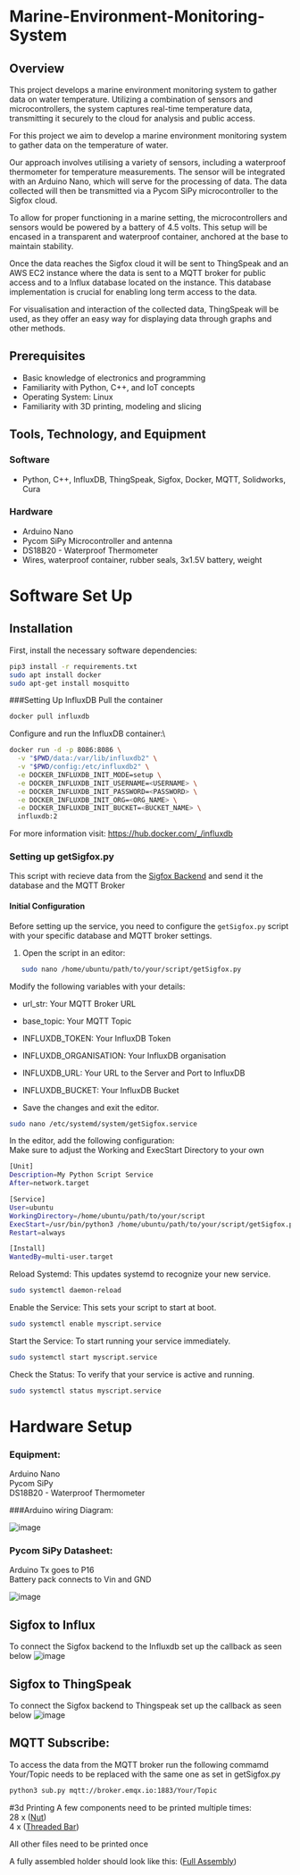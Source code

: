 # Marine-Environment-Monitoring-System

## Overview
This project develops a marine environment monitoring system to gather data on water temperature. Utilizing a combination of sensors and microcontrollers, the system captures real-time temperature data, transmitting it securely to the cloud for analysis and public access. 

For this project we aim to develop a marine environment monitoring system to gather data on the temperature of water.

Our approach involves utilising a variety of sensors, including a waterproof thermometer for temperature measurements. The sensor will be integrated with an Arduino Nano, which will serve for the processing of data. The data collected will then be transmitted via a Pycom SiPy microcontroller to the Sigfox cloud.

To allow for proper functioning in a marine setting, the microcontrollers and sensors would be powered by a battery of 4.5 volts. This setup will be encased in a transparent and waterproof container, anchored at the base to maintain stability. 

Once the data reaches the Sigfox cloud it will be sent to ThingSpeak and an AWS EC2 instance where the data is sent to a MQTT broker for public access and to a Influx database located on the instance. This database implementation is crucial for enabling long term access to the data.

For visualisation and interaction of the collected data, ThingSpeak will be used, as they offer an easy way for displaying data through graphs and other methods. 

## Prerequisites
- Basic knowledge of electronics and programming
- Familiarity with Python, C++, and IoT concepts
- Operating System: Linux
- Familiarity with 3D printing, modeling and slicing

## Tools, Technology, and Equipment
### Software
- Python, C++, InfluxDB, ThingSpeak, Sigfox, Docker, MQTT, Solidworks, Cura

### Hardware
- Arduino Nano
- Pycom SiPy Microcontroller and antenna
- DS18B20 - Waterproof Thermometer
- Wires, waterproof container, rubber seals, 3x1.5V battery, weight

# Software Set Up

## Installation

First, install the necessary software dependencies:
```bash
pip3 install -r requirements.txt
sudo apt install docker
sudo apt-get install mosquitto
```

###Setting Up InfluxDB
Pull the container
```bash
docker pull influxdb
```
Configure and run the InfluxDB container:\

```bash
docker run -d -p 8086:8086 \
  -v "$PWD/data:/var/lib/influxdb2" \
  -v "$PWD/config:/etc/influxdb2" \
  -e DOCKER_INFLUXDB_INIT_MODE=setup \
  -e DOCKER_INFLUXDB_INIT_USERNAME=<USERNAME> \
  -e DOCKER_INFLUXDB_INIT_PASSWORD=<PASSWORD> \
  -e DOCKER_INFLUXDB_INIT_ORG=<ORG_NAME> \
  -e DOCKER_INFLUXDB_INIT_BUCKET=<BUCKET_NAME> \
  influxdb:2
```
For more information visit: https://hub.docker.com/_/influxdb

### Setting up getSigfox.py
This script with recieve data from the [Sigfox Backend](https://backend.sigfox.com/) and send it the database and the MQTT Broker

#### Initial Configuration
Before setting up the service, you need to configure the `getSigfox.py` script with your specific database and MQTT broker settings.

1. Open the script in an editor:
```bash
   sudo nano /home/ubuntu/path/to/your/script/getSigfox.py
```
Modify the following variables with your details:
- url_str: Your MQTT Broker URL
- base_topic: Your MQTT Topic
- INFLUXDB_TOKEN: Your InfluxDB Token
- INFLUXDB_ORGANISATION: Your InfluxDB organisation
- INFLUXDB_URL: Your URL to the Server and Port to InfluxDB
- INFLUXDB_BUCKET: Your InfluxDB Bucket

- Save the changes and exit the editor.

```bash
sudo nano /etc/systemd/system/getSigfox.service
```
In the editor, add the following configuration: \
Make sure to adjust the Working and ExecStart Directory to your own
```bash
[Unit]
Description=My Python Script Service
After=network.target

[Service]
User=ubuntu
WorkingDirectory=/home/ubuntu/path/to/your/script
ExecStart=/usr/bin/python3 /home/ubuntu/path/to/your/script/getSigfox.py
Restart=always

[Install]
WantedBy=multi-user.target
```
Reload Systemd: This updates systemd to recognize your new service.
```bash
sudo systemctl daemon-reload
```
Enable the Service: This sets your script to start at boot.
```bash
sudo systemctl enable myscript.service
```
Start the Service: To start running your service immediately.
```bash
sudo systemctl start myscript.service
```
Check the Status: To verify that your service is active and running.
```bash
sudo systemctl status myscript.service
```

# Hardware Setup

### Equipment:
Arduino Nano \
Pycom SiPy \
DS18B20 - Waterproof Thermometer 

###Arduino wiring Diagram:

![image](https://github.com/igorkapusniak0/Marine-Environment-Monitoring-System/assets/114166214/d48e4518-a2b0-4354-925b-933105d0f2d6)

### Pycom SiPy Datasheet: 

Arduino Tx goes to P16 \
Battery pack connects to Vin and GND

![image](https://github.com/igorkapusniak0/Marine-Environment-Monitoring-System/assets/114166214/7819c774-5575-4627-8ca1-bcad84961384)


## Sigfox to Influx
To connect the Sigfox backend to the Influxdb set up the callback as seen below
![image](https://github.com/igorkapusniak0/Marine-Environment-Monitoring-System/assets/114166214/1d170561-0f2b-4da3-99f8-2866ba5c6515)

## Sigfox to ThingSpeak
To connect the Sigfox backend to Thingspeak set up the callback as seen below
![image](https://github.com/igorkapusniak0/Marine-Environment-Monitoring-System/assets/114166214/3a6949dd-3de5-4ada-843e-efbaead97604)

## MQTT Subscribe:
To access the data from the MQTT broker run the following commamd \
Your/Topic needs to be replaced with the same one as set in getSigfox.py
```bash
python3 sub.py mqtt://broker.emqx.io:1883/Your/Topic
```

#3d Printing
A few components need to be printed multiple times: \
28 x ([Nut](https://github.com/igorkapusniak0/Marine-Environment-Monitoring-System/blob/main/nut_6x9.stl)) \
4 x ([Threaded Bar](https://github.com/igorkapusniak0/Marine-Environment-Monitoring-System/blob/main/threaded_rod_8x100.stl))

All other files need to be printed once


A fully assembled holder should look like this: ([Full Assembly](https://github.com/igorkapusniak0/Marine-Environment-Monitoring-System/blob/main/Full%20Assembly.STL))






